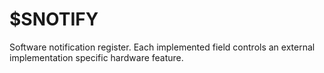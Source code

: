 # $SNOTIFY

Software notification register. Each implemented field controls an
external implementation specific hardware feature.
